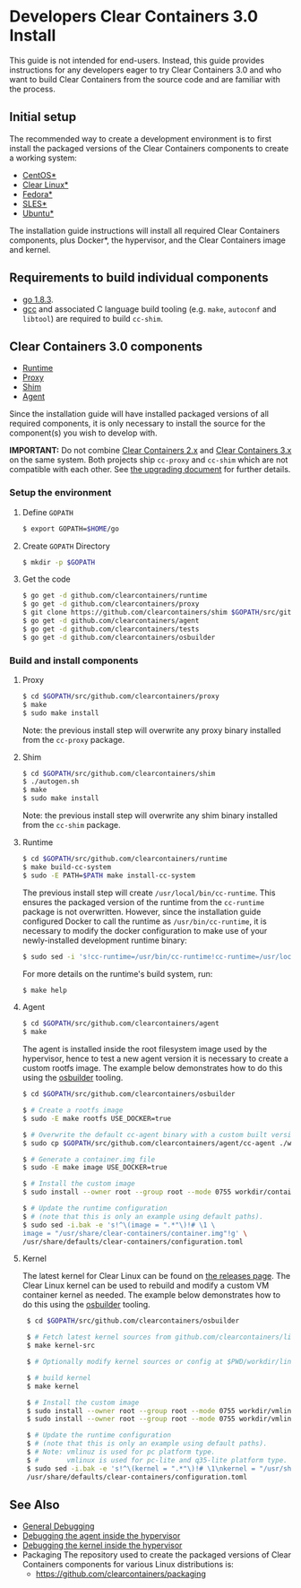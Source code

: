 # Developers Clear Containers 3.0 Install

This guide is not intended for end-users. Instead, this guide provides
instructions for any developers eager to try Clear Containers 3.0 and who
want to build Clear Containers from the source code and are familiar with the
process.

## Initial setup

The recommended way to create a development environment is to first install the
packaged versions of the Clear Containers components to create a working
system:

  * [CentOS*](centos-installation-guide.md)
  * [Clear Linux*](clearlinux-installation-guide.md)
  * [Fedora*](fedora-installation-guide.md)
  * [SLES*](sles-installation-guide.md)
  * [Ubuntu*](ubuntu-installation-guide.md)

The installation guide instructions will install all required Clear Containers
components, plus Docker*, the hypervisor, and the Clear Containers image and
kernel.

## Requirements to build individual components

  * [go 1.8.3](https://golang.org/).
  * [gcc](https://gcc.gnu.org/) and associated C language build tooling
    (e.g. `make`, `autoconf` and `libtool`) are required
    to build `cc-shim`.

## Clear Containers 3.0 components

  * [Runtime](https://github.com/clearcontainers/runtime)
  * [Proxy](https://github.com/clearcontainers/proxy)
  * [Shim](https://github.com/clearcontainers/shim)
  * [Agent](https://github.com/clearcontainers/agent)

Since the installation guide will have installed packaged versions of
all required components, it is only necessary to install the source for
the component(s) you wish to develop with.

**IMPORTANT:** Do not combine [Clear Containers 2.x](https://github.com/01org/cc-oci-runtime) and [Clear Containers 3.x](https://github.com/clearcontainers) on the same system.
Both projects ship `cc-proxy` and `cc-shim` which are not compatible with each other.
See [the upgrading document](upgrading.md) for further details.

### Setup the environment

1. Define `GOPATH`

   ```bash
   $ export GOPATH=$HOME/go
   ```

2. Create `GOPATH` Directory

   ```bash
   $ mkdir -p $GOPATH
   ```

3. Get the code

   ```bash
   $ go get -d github.com/clearcontainers/runtime
   $ go get -d github.com/clearcontainers/proxy
   $ git clone https://github.com/clearcontainers/shim $GOPATH/src/github.com/clearcontainers/shim
   $ go get -d github.com/clearcontainers/agent
   $ go get -d github.com/clearcontainers/tests
   $ go get -d github.com/clearcontainers/osbuilder
   ```

### Build and install components

1. Proxy

   ```bash
   $ cd $GOPATH/src/github.com/clearcontainers/proxy
   $ make
   $ sudo make install
   ```

   Note: the previous install step will overwrite any proxy binary installed from
   the `cc-proxy` package.

2. Shim

   ```bash
   $ cd $GOPATH/src/github.com/clearcontainers/shim
   $ ./autogen.sh
   $ make
   $ sudo make install
   ```

   Note: the previous install step will overwrite any shim binary installed from
   the `cc-shim` package.

3. Runtime

   ```bash
   $ cd $GOPATH/src/github.com/clearcontainers/runtime
   $ make build-cc-system
   $ sudo -E PATH=$PATH make install-cc-system
   ```

   The previous install step will create `/usr/local/bin/cc-runtime`. This
   ensures the packaged version of the runtime from the `cc-runtime` package is
   not overwritten. However, since the installation guide configured Docker to
   call the runtime as `/usr/bin/cc-runtime`, it is necessary to modify the
   docker configuration to make use of your newly-installed development runtime
   binary:

   ```bash
   $ sudo sed -i 's!cc-runtime=/usr/bin/cc-runtime!cc-runtime=/usr/local/bin/cc-runtime!g' /etc/systemd/system/docker.service.d/clear-containers.conf
   ```

   For more details on the runtime's build system, run:

   ```bash
   $ make help
   ```

4. Agent

   ```bash
   $ cd $GOPATH/src/github.com/clearcontainers/agent
   $ make
   ```

   The agent is installed inside the root filesystem image
   used by the hypervisor, hence to test a new agent version it is
   necessary to create a custom rootfs image. The example below
   demonstrates how to do this using the
	 [osbuilder](https://github.com/clearcontainers/osbuilder) tooling.

   ```bash
   $ cd $GOPATH/src/github.com/clearcontainers/osbuilder

   $ # Create a rootfs image
   $ sudo -E make rootfs USE_DOCKER=true

   $ # Overwrite the default cc-agent binary with a custom built version
   $ sudo cp $GOPATH/src/github.com/clearcontainers/agent/cc-agent ./workdir/rootfs/usr/bin/cc-agent

   $ # Generate a container.img file
   $ sudo -E make image USE_DOCKER=true

   $ # Install the custom image
   $ sudo install --owner root --group root --mode 0755 workdir/container.img /usr/share/clear-containers/

   $ # Update the runtime configuration
   $ # (note that this is only an example using default paths).
   $ sudo sed -i.bak -e 's!^\(image = ".*"\)!# \1 \
   image = "/usr/share/clear-containers/container.img"!g' \
   /usr/share/defaults/clear-containers/configuration.toml
   ```

5. Kernel

   The latest kernel for Clear Linux can be found on
   [the releases page](https://github.com/clearcontainers/linux/releases).
   The Clear Linux kernel can be used to rebuild and modify a custom VM
   container kernel as needed. The example below demonstrates how to do this
   using the [osbuilder](https://github.com/clearcontainers/osbuilder) tooling.

   ```bash
	$ cd $GOPATH/src/github.com/clearcontainers/osbuilder

	$ # Fetch latest kernel sources from github.com/clearcontainers/linux
	$ make kernel-src

	$ # Optionally modify kernel sources or config at $PWD/workdir/linux

	$ # build kernel
	$ make kernel

	$ # Install the custom image
	$ sudo install --owner root --group root --mode 0755 workdir/vmlinuz.container /usr/share/clear-containers/custom-vmlinuz
	$ sudo install --owner root --group root --mode 0755 workdir/vmlinux.container /usr/share/clear-containers/custom-vmlinux

	$ # Update the runtime configuration
	$ # (note that this is only an example using default paths).
	$ # Note: vmlinuz is used for pc platform type.
	$ #       vmlinux is used for pc-lite and q35-lite platform type.
	$ sudo sed -i.bak -e 's!^\(kernel = ".*"\)!# \1\nkernel = "/usr/share/clear-containers/custom-vmlinuz"!g' \
	/usr/share/defaults/clear-containers/configuration.toml
	 ```

## See Also

  * [General Debugging](../README.md#debugging)
  * [Debugging the agent inside the hypervisor](debug-agent.md)
  * [Debugging the kernel inside the hypervisor](https://github.com/clearcontainers/runtime/blob/master/docs/debug-kernel.md)
  * Packaging
    The repository used to create the packaged versions of Clear Containers
    components for various Linux distributions is:
      * https://github.com/clearcontainers/packaging

